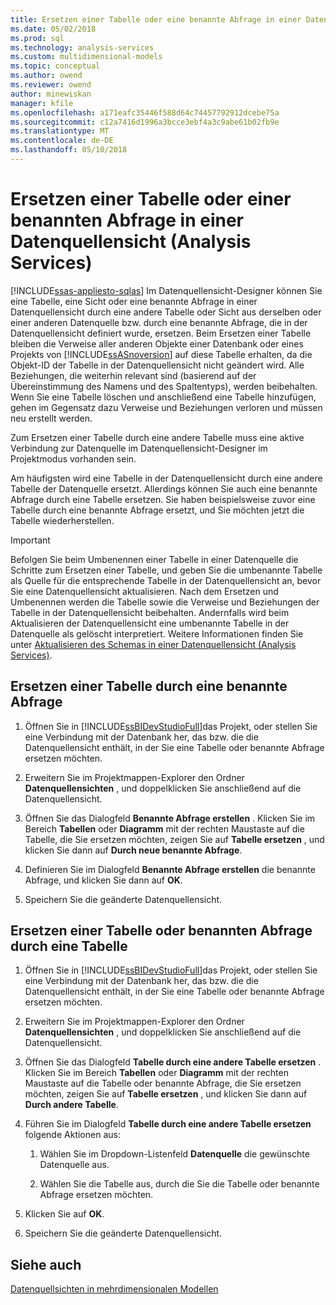 ```yaml
---
title: Ersetzen einer Tabelle oder eine benannte Abfrage in einer Datenquellensicht (Analysis Services) | Microsoft Docs
ms.date: 05/02/2018
ms.prod: sql
ms.technology: analysis-services
ms.custom: multidimensional-models
ms.topic: conceptual
ms.author: owend
ms.reviewer: owend
author: minewiskan
manager: kfile
ms.openlocfilehash: a171eafc35446f588d64c74457792912dcebe75a
ms.sourcegitcommit: c12a7416d1996a3bcce3ebf4a3c9abe61b02fb9e
ms.translationtype: MT
ms.contentlocale: de-DE
ms.lasthandoff: 05/10/2018
---
```

# <a name="replace-a-table-or-a-named-query-in-a-data-source-view-analysis-services"></a>Ersetzen einer Tabelle oder einer benannten Abfrage in einer Datenquellensicht (Analysis Services)
[!INCLUDE[ssas-appliesto-sqlas](../../includes/ssas-appliesto-sqlas.md)]
  Im Datenquellensicht-Designer können Sie eine Tabelle, eine Sicht oder eine benannte Abfrage in einer Datenquellensicht durch eine andere Tabelle oder Sicht aus derselben oder einer anderen Datenquelle bzw. durch eine benannte Abfrage, die in der Datenquellensicht definiert wurde, ersetzen. Beim Ersetzen einer Tabelle bleiben die Verweise aller anderen Objekte einer Datenbank oder eines Projekts von [!INCLUDE[ssASnoversion](../../includes/ssasnoversion-md.md)] auf diese Tabelle erhalten, da die Objekt-ID der Tabelle in der Datenquellensicht nicht geändert wird. Alle Beziehungen, die weiterhin relevant sind (basierend auf der Übereinstimmung des Namens und des Spaltentyps), werden beibehalten. Wenn Sie eine Tabelle löschen und anschließend eine Tabelle hinzufügen, gehen im Gegensatz dazu Verweise und Beziehungen verloren und müssen neu erstellt werden.  
  
 Zum Ersetzen einer Tabelle durch eine andere Tabelle muss eine aktive Verbindung zur Datenquelle im Datenquellensicht-Designer im Projektmodus vorhanden sein.  
  
 Am häufigsten wird eine Tabelle in der Datenquellensicht durch eine andere Tabelle der Datenquelle ersetzt. Allerdings können Sie auch eine benannte Abfrage durch eine Tabelle ersetzen. Sie haben beispielsweise zuvor eine Tabelle durch eine benannte Abfrage ersetzt, und Sie möchten jetzt die Tabelle wiederherstellen.  
  
> [!IMPORTANT]  
>  Befolgen Sie beim Umbenennen einer Tabelle in einer Datenquelle die Schritte zum Ersetzen einer Tabelle, und geben Sie die umbenannte Tabelle als Quelle für die entsprechende Tabelle in der Datenquellensicht an, bevor Sie eine Datenquellensicht aktualisieren. Nach dem Ersetzen und Umbenennen werden die Tabelle sowie die Verweise und Beziehungen der Tabelle in der Datenquellensicht beibehalten. Andernfalls wird beim Aktualisieren der Datenquellensicht eine umbenannte Tabelle in der Datenquelle als gelöscht interpretiert. Weitere Informationen finden Sie unter [Aktualisieren des Schemas in einer Datenquellensicht &#40;Analysis Services&#41;](../../analysis-services/multidimensional-models/refresh-the-schema-in-a-data-source-view-analysis-services.md).  
  
##  <a name="bkmk_nq"></a> Ersetzen einer Tabelle durch eine benannte Abfrage  
  
1.  Öffnen Sie in [!INCLUDE[ssBIDevStudioFull](../../includes/ssbidevstudiofull-md.md)]das Projekt, oder stellen Sie eine Verbindung mit der Datenbank her, das bzw. die die Datenquellensicht enthält, in der Sie eine Tabelle oder benannte Abfrage ersetzen möchten.  
  
2.  Erweitern Sie im Projektmappen-Explorer den Ordner **Datenquellensichten** , und doppelklicken Sie anschließend auf die Datenquellensicht.  
  
3.  Öffnen Sie das Dialogfeld **Benannte Abfrage erstellen** . Klicken Sie im Bereich **Tabellen** oder **Diagramm** mit der rechten Maustaste auf die Tabelle, die Sie ersetzen möchten, zeigen Sie auf **Tabelle ersetzen** , und klicken Sie dann auf **Durch neue benannte Abfrage**.  
  
4.  Definieren Sie im Dialogfeld **Benannte Abfrage erstellen** die benannte Abfrage, und klicken Sie dann auf **OK**.  
  
5.  Speichern Sie die geänderte Datenquellensicht.  
  
## <a name="replace-a-table-or-named-query-with-a-table"></a>Ersetzen einer Tabelle oder benannten Abfrage durch eine Tabelle  
  
1.  Öffnen Sie in [!INCLUDE[ssBIDevStudioFull](../../includes/ssbidevstudiofull-md.md)]das Projekt, oder stellen Sie eine Verbindung mit der Datenbank her, das bzw. die die Datenquellensicht enthält, in der Sie eine Tabelle oder benannte Abfrage ersetzen möchten.  
  
2.  Erweitern Sie im Projektmappen-Explorer den Ordner **Datenquellensichten** , und doppelklicken Sie anschließend auf die Datenquellensicht.  
  
3.  Öffnen Sie das Dialogfeld **Tabelle durch eine andere Tabelle ersetzen** . Klicken Sie im Bereich **Tabellen** oder **Diagramm** mit der rechten Maustaste auf die Tabelle oder benannte Abfrage, die Sie ersetzen möchten, zeigen Sie auf **Tabelle ersetzen** , und klicken Sie dann auf **Durch andere Tabelle**.  
  
4.  Führen Sie im Dialogfeld **Tabelle durch eine andere Tabelle ersetzen** folgende Aktionen aus:  
  
    1.  Wählen Sie im Dropdown-Listenfeld **Datenquelle** die gewünschte Datenquelle aus.  
  
    2.  Wählen Sie die Tabelle aus, durch die Sie die Tabelle oder benannte Abfrage ersetzen möchten.  
  
5.  Klicken Sie auf **OK**.  
  
6.  Speichern Sie die geänderte Datenquellensicht.  
  
## <a name="see-also"></a>Siehe auch  
 [Datenquellsichten in mehrdimensionalen Modellen](../../analysis-services/multidimensional-models/data-source-views-in-multidimensional-models.md)  
  
  

